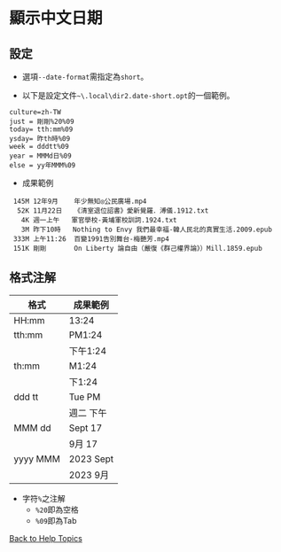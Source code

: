 ﻿# 顯示中文日期

## 設定

* 選項```--date-format```需指定為```short```。

* 以下是設定文件```~\.local\dir2.date-short.opt```的一個範例。
```
culture=zh-TW
just = 剛剛%20%09
today= tth:mm%09
ysday= 昨th時%09
week = dddtt%09
year = MMMd日%09
else = yy年MMM%09
```

* 成果範例
```
 145M 12年9月    年少無知◎公民廣場.mp4
  52K 11月22日   《清室退位詔書》愛新覺羅．溥儀.1912.txt
   4K 週一上午   軍官學校-黃埔軍校訓詞.1924.txt
   3M 昨下10時   Nothing to Envy 我們最幸福-韓人民北的真實生活.2009.epub
 333M 上午11:26  百變1991告別舞台-梅艷芳.mp4
 151K 剛剛       On Liberty 論自由（嚴復《群己權界論》）Mill.1859.epub
 ```

## 格式注解
| 格式     | 成果範例 |
| ---      | --- |
| HH:mm    | 13:24  |
| tth:mm   | PM1:24 |
|          | 下午1:24 |
| th:mm    | M1:24 |
|          | 下1:24 |
| ddd tt   | Tue PM |
|          | 週二 下午
| MMM dd   | Sept 17 |
|          | 9月 17 |
| yyyy MMM | 2023 Sept |
|          | 2023 9月 |

* 字符```%```之注解
    - ```%20```即為空格
    - ```%09```即為Tab

[Back to Help Topics](https://github.com/ck-yung/dir2cs/blob/main/docs/HELP.md)
